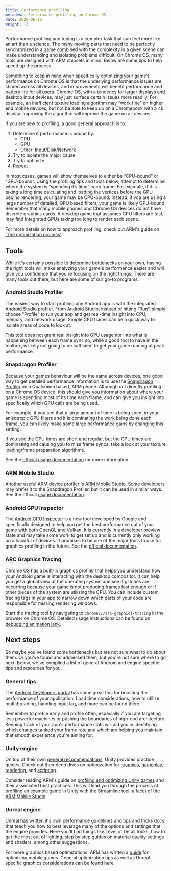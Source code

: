 ```yaml
---
title: Performance profiling
metadesc: Performance profiling on Chrome OS.
date: 2020-06-16
weight: -3
---
```


Performance profiling and tuning is a complex task that can feel more like an art than a science. The many moving parts that need to be perfectly synchronized in a game combined with the complexity in a given scene can make understanding and isolating problems difficult. On Chrome OS, many tools are designed with ARM chipsets in mind. Below are some tips to help speed up the process.

Something to keep in mind when specifically optimizing your game’s performance on Chrome OS is that the underlying performance issues are shared across all devices, and improvements will benefit performance and battery life for all users. Chrome OS, with a tendency for larger displays and desktop input devices, may just surface certain issues more readily. For example, an inefficient texture loading algorithm may “work fine” on higher end mobile devices, but not be able to keep up on a Chromebook with a 4k display. Improving the algorithm will improve the game on all devices.

If you are new to profiling, a good general approach is to:

1. Determine if performance is bound by:
   - CPU
   - GPU
   - Other: Input/Disk/Network
1. Try to isolate the major cause
1. Try to optimize
1. Repeat

In most cases, games will show themselves to either be “CPU-bound” or “GPU-bound”. Using the profiling tips and tools below, attempt to determine where the system is “spending it’s time” each frame. For example, if it is taking a long time calculating and loading the vertices before the GPU begins rendering, your game may be CPU-bound. Instead, if you are using a large number of detailed, GPU based filters, your game is likely GPU-bound. Remember that many mobile phones and Chrome OS devices do not have discrete graphics cards. A desktop game that assumes GPU filters are fast, may find integrated GPUs taking too long to render each scene.

For more details on how to approach profiling, check out ARM's guide on ['The optimization process'](https://developer.arm.com/docs/100959/0101/the-optimization-process).

## Tools

While it's certainly possible to determine bottlenecks on your own, having the right tools will make analyzing your game's performance easier and will give you confidence that you're focusing on the right things. There are many tools out there, but here are some of our go-to programs.

### Android Studio Profiler

The easiest way to start profiling any Android app is with the integrated [Android Studio profiler](https://developer.android.com/studio/profile/android-profiler). From Android Studio, instead of hitting “Run”, simply choose “Profile” to run your app and get real-time insight into CPU, memory, and network usage. Simple CPU traces can be a quick way to isolate areas of code to look at.

This tool does not grant real insight into GPU usage nor into what is happening between each frame sync so, while a good tool to have in the toolbox, is likely not going to be sufficient to get your game running at peak performance.

### Snapdragon Profiler

Because your games behaviour will be the same across devices, one good way to get detailed performance information is to use the [Snapdragon Profiler](https://developer.qualcomm.com/software/snapdragon-profiler) on a Qualcomm based, ARM phone. Although not directly profiling on a Chrome OS device, this should give you information about where your game is spending most of its time each frame, and can give you insight into specifically which GPU calls are being used.

For example, if you see that a large amount of time is being spent in your anisotropic GPU filters and it is dominating the work being done each frame, you can likely make some large performance gains by changing this setting.

If you see the GPU times are short and regular, but the CPU times are dominating and causing you to miss frame syncs, take a look at your texture loading/frame preparation algorithms.

See the [official usage documentation](https://developer.qualcomm.com/software/snapdragon-profiler/app-notes) for more information.

### ARM Mobile Studio

Another useful ARM device profiler is [ARM Mobile Studio](https://developer.arm.com/tools-and-software/graphics-and-gaming/arm-mobile-studio). Some developers may prefer it to the Snapdragon Profiler, but it can be used in similar ways. See the official [usage documentation](https://developer.arm.com/tools-and-software/graphics-and-gaming/arm-mobile-studio/learn/get-started).

### Android GPU Inspector

The [Android GPU Inspector](https://gpuinspector.dev/) is a new tool developed by Google and specifically designed to help you get the best performance out of your game with both OpenGL and Vulkan. It is currently in a developer preview state and may take some work to get set up and is currently only working on a handful of devices. It promises to be one of the major tools to use for graphics profiling in the future. See the [official documentation](https://gpuinspector.dev/docs/).

### ARC Graphics Tracing

Chrome OS has a built-in graphics profiler that helps you understand how your Android game is interacting with the desktop compositor. It can help you get a global view of the operating system and see if glitches are occurring because your game is not producing frames fast enough or if other pieces of the system are utilizing the CPU. You can include custom tracing tags in your app to narrow down which parts of your code are responsible for missing rendering windows.

Start the tracing tool by navigating to `chrome://arc-graphics-tracing` in the browser on Chrome OS. Detailed usage instructions can be found on [debugging animation jank](/{{locale.code}}/android-environment/animation).

## Next steps

So maybe you've found some bottlenecks but are not sure what to do about them. Or you've found and addressed them, but you're not sure where to go next. Below, we've compiled a list of general Android and engine specific tips and resources for you.

### General tips

The [Android Developers portal](https://developer.android.com/games/optimize) has some great tips for boosting the performance of your application. Load time considerations, how to utilize multithreading, handling input lag, and more can be found there.

Remember to profile early and profile often, especially if you are targeting less powerful machines or pushing the boundaries of high-end architecture. Keeping track of your app's performance stats will aid you in identifying which changes tanked your frame rate and which are helping you maintain that smooth experience you're aiming for.

### Unity engine

On top of their own [general recommendations](https://docs.unity3d.com/Manual/MobileOptimizationPracticalGuide.html), Unity provides practice guides. Check out their deep dives on optimization for [graphics](https://docs.unity3d.com/Manual/MobileOptimizationGraphicsMethods.html), [gameplay](https://docs.unity3d.com/Manual/MobileOptimizationScriptingMethods.html), [rendering](https://docs.unity3d.com/Manual/MobileOptimizationPracticalRenderingOptimizations.html), and [scripting](https://docs.unity3d.com/Manual/MobileOptimizationPracticalScriptingOptimizations.html).

Consider reading ARM's guide on [profiling and optimizing Unity games](https://developer.arm.com/docs/100140/0402/performance-analysis/profiling-a-unity-game-example) and their associated best practices. This will lead you through the process of profiling an example game in Unity with the Streamline tool, a facet of the [ARM Mobile Studio](#arm-mobile-studio).

### Unreal engine

Unreal has written it's own [performance guidelines](https://docs.unrealengine.com/en-US/Platforms/Mobile/Performance/index.html) and [tips and tricks](https://docs.unrealengine.com/en-US/Platforms/Mobile/Performance/TipsAndTricks/index.html) docs that teach you how to best leverage many of the options and settings that the engine provides. Here you'll find things like Level of Detail tricks, how to get the most out of lighting, step by step guides on material quality settings and shaders, among other suggestions.

For more graphics based optimizations, ARM has written a [guide](https://developer.arm.com/docs/100959/0101/optimizations-and-optimization-techniques/unreal-engine-best-practices) for optimizing mobile games. General optimization tips as well as Unreal specific graphics considerations can be found here.
